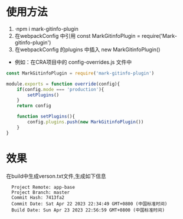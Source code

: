 # 使用方法
1. ·npm i mark-gitinfo-plugin
2. 在webpackConfig 中引用  const MarkGitinfoPlugin = require('Mark-gitinfo-plugin')
3. 在webpackConfig 的plugins 中插入 new MarkGitinfoPlugin()
-  例如：在CRA项目中的 config-overrides.js 文件中
```Javascript 
const MarkGitinfoPlugin = require('mark-gitinfo-plugin')

module.exports = function override(config){
    if(config.mode === 'production'){
        setPlugins()
    }
    return config

    function setPlugins(){
        config.plugins.push(new MarkGitinfoPlugin())
    }
}
```
# 效果
在build中生成verson.txt文件,生成如下信息
```
  Project Remote: app-base
  Project Branch: master
  Commit Hash: 7413fa2
  Commit Date: Sat Apr 22 2023 22:34:49 GMT+0800 (中国标准时间)
  Build Date: Sun Apr 23 2023 22:56:59 GMT+0800 (中国标准时间) 
```